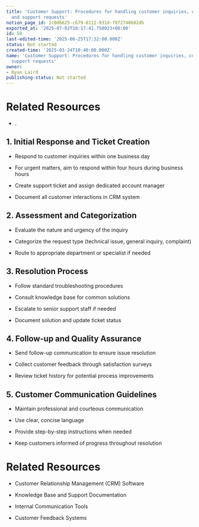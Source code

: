 ```yaml
---
title: 'Customer Support: Procedures for handling customer inquiries, complaints,
  and support requests'
notion_page_id: 1c0d6625-c679-8112-931d-f0f2740602db
exported_at: '2025-07-02T18:17:41.758023+00:00'
id: 58
last-edited-time: '2025-06-25T17:32:00.000Z'
status: Not started
created-time: '2025-03-24T10:40:00.000Z'
name: 'Customer Support: Procedures for handling customer inquiries, complaints, and
  support requests'
owner:
- Ryan Laird
publishing-status: Not started
---
```


<!-- Unsupported block type: column_list -->

# Related Resources

- .

<!-- Unsupported block type: unsupported -->



## 1. Initial Response and Ticket Creation

- Respond to customer inquiries within one business day

- For urgent matters, aim to respond within four hours during business hours

- Create support ticket and assign dedicated account manager

- Document all customer interactions in CRM system

## 2. Assessment and Categorization

- Evaluate the nature and urgency of the inquiry

- Categorize the request type (technical issue, general inquiry, complaint)

- Route to appropriate department or specialist if needed

## 3. Resolution Process

- Follow standard troubleshooting procedures

- Consult knowledge base for common solutions

- Escalate to senior support staff if needed

- Document solution and update ticket status

## 4. Follow-up and Quality Assurance

- Send follow-up communication to ensure issue resolution

- Collect customer feedback through satisfaction surveys

- Review ticket history for potential process improvements

## 5. Customer Communication Guidelines

- Maintain professional and courteous communication

- Use clear, concise language

- Provide step-by-step instructions when needed

- Keep customers informed of progress throughout resolution

# Related Resources

- Customer Relationship Management (CRM) Software

- Knowledge Base and Support Documentation

- Internal Communication Tools

- Customer Feedback Systems